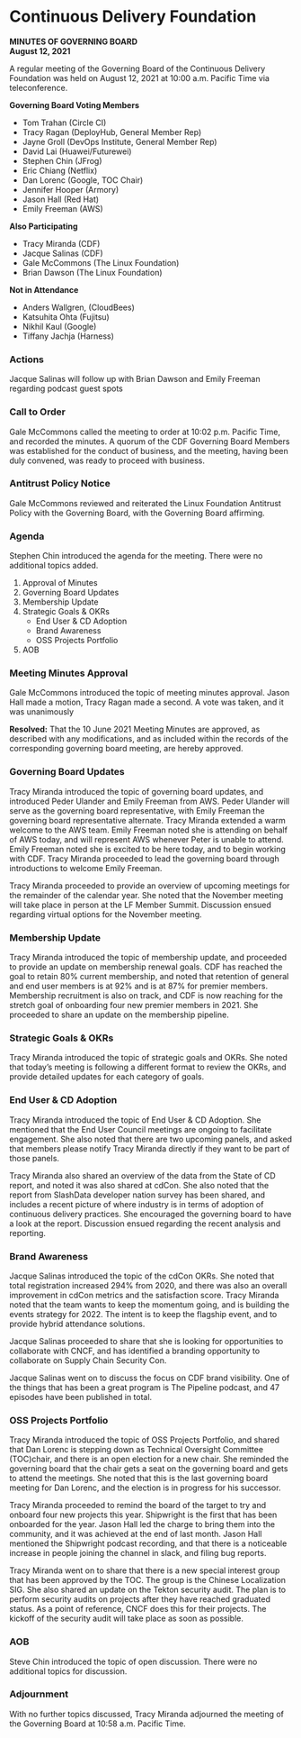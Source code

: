 # Continuous Delivery Foundation
**MINUTES OF GOVERNING BOARD**  
**August 12, 2021**
 
A regular meeting of the Governing Board of the Continuous Delivery Foundation was held on August 12, 2021 at 10:00 a.m. Pacific Time via teleconference.
 
**Governing Board Voting Members**
* Tom Trahan (Circle CI)
* Tracy Ragan (DeployHub, General Member Rep)
* Jayne Groll (DevOps Institute, General Member Rep)
* David Lai (Huawei/Futurewei)
* Stephen Chin (JFrog)
* Eric Chiang (Netflix)
* Dan Lorenc (Google, TOC Chair)
* Jennifer Hooper (Armory)
* Jason Hall (Red Hat)
* Emily Freeman (AWS)

**Also Participating**
* Tracy Miranda (CDF)
* Jacque Salinas (CDF)
* Gale McCommons (The Linux Foundation)
* Brian Dawson (The Linux Foundation)

**Not in Attendance**
* Anders Wallgren, (CloudBees)
* Katsuhita Ohta (Fujitsu)
* Nikhil Kaul (Google)
* Tiffany Jachja (Harness)

### Actions
Jacque Salinas will follow up with Brian Dawson and Emily Freeman regarding podcast guest spots

### Call to Order
Gale McCommons called the meeting to order at 10:02 p.m. Pacific Time, and recorded the minutes. A quorum of the CDF Governing Board Members was established for the conduct of business, and the meeting, having been duly convened, was ready to proceed with business.

### Antitrust Policy Notice
Gale McCommons reviewed and reiterated the Linux Foundation Antitrust Policy with the Governing Board, with the Governing Board affirming. 


### Agenda
Stephen Chin introduced the agenda for the meeting. There were no additional topics added. 

1. Approval of Minutes
2. Governing Board Updates
3. Membership Update
4. Strategic Goals & OKRs
    * End User & CD Adoption
    * Brand Awareness
    * OSS Projects Portfolio
5. AOB

### Meeting Minutes Approval
Gale McCommons introduced the topic of meeting minutes approval. Jason Hall made a motion, Tracy Ragan made a second. A vote was taken, and it was unanimously

**Resolved:** That the 10 June 2021 Meeting Minutes are approved, as described with any modifications, and as included within the records of the corresponding governing board meeting, are hereby approved.


### Governing Board Updates

Tracy Miranda introduced the topic of governing board updates, and introduced Peder Ulander and Emily Freeman from AWS. Peder Ulander will serve as the governing board representative, with Emily Freeman the governing board representative alternate.  Tracy Miranda extended a warm welcome to the AWS team.  Emily Freeman noted she is attending on behalf of AWS today, and will represent AWS whenever Peter is unable to attend. Emily Freeman noted she is excited to be here today, and to begin working with CDF. Tracy Miranda proceeded to lead the governing board through introductions to welcome Emily Freeman. 

Tracy Miranda proceeded to provide an overview of upcoming meetings for the remainder of the calendar year. She noted that the November meeting will take place in person at the LF Member Summit. Discussion ensued regarding virtual options for the November meeting. 

### Membership Update

Tracy Miranda introduced the topic of membership update, and proceeded to provide an update on membership renewal goals. CDF has reached the goal to retain 80% current membership, and noted that retention of general and end user members is at 92% and is at 87% for premier members. Membership recruitment is also on track, and CDF is now reaching for the stretch goal of onboarding four new premier members in 2021. She proceeded to share an update on the membership pipeline. 

### Strategic Goals & OKRs

Tracy Miranda introduced the topic of strategic goals and OKRs. She noted that today’s meeting is following a different format to review the OKRs, and provide detailed updates for each category of goals. 

### End User & CD Adoption

Tracy Miranda introduced the topic of End User & CD Adoption. She mentioned that the End User Council meetings are ongoing to facilitate engagement. She also noted that there are two upcoming panels, and asked that members please notify Tracy Miranda directly if they want to be part of those panels. 

Tracy Miranda also shared an overview of the data from the State of CD report, and noted it was also shared at cdCon. She also noted that the report from SlashData developer nation survey has been shared, and includes a recent picture of where industry is in terms of adoption of continuous delivery practices. She encouraged the governing board to have a look at the report. Discussion ensued regarding the recent analysis and reporting. 

### Brand Awareness

Jacque Salinas introduced the topic of the cdCon OKRs. She noted that total registration increased 294% from 2020, and there was also an overall improvement in cdCon metrics and the satisfaction score. Tracy Miranda noted that the team wants to keep the momentum going, and is building the events strategy for 2022. The intent is to keep the flagship event, and to provide hybrid attendance solutions. 

Jacque Salinas proceeded to share that she is looking for opportunities to collaborate with CNCF, and has identified a branding opportunity to collaborate on Supply Chain Security Con. 

Jacque Salinas went on to discuss the focus on CDF brand visibility. One of the things that has been a great program is The Pipeline podcast, and 47 episodes have been published in total. 

### OSS Projects Portfolio

Tracy Miranda introduced the topic of OSS Projects Portfolio, and shared that Dan Lorenc is stepping down as Technical Oversight Committee (TOC)chair, and there is an open election for a new chair. She reminded the governing board that the chair gets a seat on the governing board and gets to attend the meetings. She noted that this is the last governing board meeting for Dan Lorenc, and the election is in progress for his successor. 

Tracy Miranda proceeded to remind the board of the target to try and onboard four new projects this year. Shipwright is the first that has been onboarded for the year. Jason Hall led the charge to bring them into the community, and it was achieved at the end of last month. Jason Hall mentioned the Shipwright podcast recording, and that there is a noticeable increase in people joining the channel in slack, and filing bug reports. 

Tracy Miranda went on to share that there is a new special interest group that has been approved by the TOC. The group is the Chinese Localization SIG. She also shared an update on the Tekton security audit. The plan is to perform security audits on projects after they have reached graduated status. As a point of reference, CNCF does this for their projects. The kickoff of the security audit will take place as soon as possible. 

### AOB

Steve Chin introduced the topic of open discussion. There were no additional topics for discussion. 

### Adjournment

With no further topics discussed, Tracy Miranda adjourned the meeting of the Governing Board at 10:58 a.m. Pacific Time.

